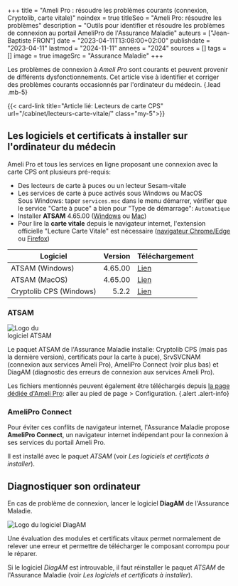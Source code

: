 +++
title = "Ameli Pro : résoudre les problèmes courants (connexion, Cryptolib, carte vitale)"
noindex = true
titleSeo = "Ameli Pro: résoudre les problèmes"
description = "Outils pour identifier et résoudre les problèmes de connexion au portail AmeliPro de l'Assurance Maladie"
auteurs = ["Jean-Baptiste FRON"]
date = "2023-04-11T13:08:00+02:00"
publishdate = "2023-04-11"
lastmod = "2024-11-11"
annees = "2024"
sources = []
tags = []
image = true
imageSrc = "Assurance Maladie"
+++

Les problèmes de connexion à *Ameli Pro* sont courants et peuvent provenir de différents dysfonctionnements. Cet article vise à identifier et corriger des problèmes courants occasionnés par l'ordinateur du médecin.
{.lead .mb-5}

{{< card-link title="Article lié: Lecteurs de carte CPS" url="/cabinet/lecteurs-carte-vitale/" class="my-5">}}

## Les logiciels et certificats à installer sur l'ordinateur du médecin

Ameli Pro et tous les services en ligne proposant une connexion avec la carte CPS ont plusieurs pré-requis:

- Des lecteurs de carte à puces ou un lecteur Sesam-vitale
- Les services de carte à puce activés sous Windows ou MacOS  
  Sous Windows: taper `services.msc` dans le menu démarrer, vérifier que le service "Carte à puce" a bien pour "Type de démarrage": `Automatique`
- Installer **ATSAM** 4.65.00 ([Windows](https://e.pcloud.link/publink/show?code=XZSG9CZdtj4sK11baJLxtkdq0xEJfug4csy) ou [Mac](https://e.pcloud.link/publink/show?code=XZjG9CZYa8ykmijt78orzNt2lNVv76Tp4h7))
- Pour lire la **carte vitale** depuis le navigateur internet, l'extension officielle "Lecture Carte Vitale" est nécessaire ([navigateur Chrome/Edge](https://chrome.google.com/webstore/detail/lecture-carte-vitale/kpjpglcbcgnblkigbedgaoegjbifejka?hl=fr) ou [Firefox](https://addons.mozilla.org/fr/firefox/addon/lecture-carte-vitale/))

| Logiciel                | Version | Téléchargement                                                                      |
|-------------------------|--------:|-------------------------------------------------------------------------------------|
| ATSAM (Windows)         | 4.65.00 | [Lien](https://e.pcloud.link/publink/show?code=XZSG9CZdtj4sK11baJLxtkdq0xEJfug4csy) |
| ATSAM (MacOS)           | 4.65.00 | [Lien](https://e.pcloud.link/publink/show?code=XZjG9CZYa8ykmijt78orzNt2lNVv76Tp4h7) |
| Cryptolib CPS (Windows) |   5.2.2 | [Lien](https://e.pcloud.link/publink/show?code=XZMRbxZvYgl3uQffJ89WXhW8VC1qyEnPqGk) |

### ATSAM

<img src="/images/logos/atsam.webp" alt="Logo du logiciel ATSAM" loading="lazy" class="img-responsive" style="max-width: 100px">

Le paquet ATSAM de l'Assurance Maladie installe: Cryptolib CPS (mais pas la dernière version), certificats pour la carte à puce), SrvSVCNAM (connexion aux services Ameli Pro), AmeliPro Connect (voir plus bas) et DiagAM (diagnostic des erreurs de connexion aux services Ameli Pro).

Les fichiers mentionnés peuvent également être téléchargés depuis [la page dédiée d'Ameli Pro](https://espacepro.ameli.fr/inscription/#/aide): aller au pied de page > Configuration.
{.alert .alert-info}

### AmeliPro Connect

Pour éviter ces conflits de navigateur internet, l'Assurance Maladie propose **AmeliPro Connect**, un navigateur internet indépendant pour la connexion à ses services du portail Ameli Pro.

Il est installé avec le paquet *ATSAM* (voir *Les logiciels et certificats à installer*).

## Diagnostiquer son ordinateur

En cas de problème de connexion, lancer le logiciel **DiagAM** de l'Assurance Maladie.

<img src="/images/logos/diagam.webp" title="DiagAM" alt="Logo du logiciel DiagAM" loading="lazy" class="mw-248 img-responsive">

Une évaluation des modules et certificats vitaux permet normalement de relever une erreur et permettre de télécharger le composant corrompu pour le réparer.

Si le logiciel *DiagAM* est introuvable, il faut réinstaller le paquet *ATSAM* de l'Assurance Maladie (voir *Les logiciels et certificats à installer*).
